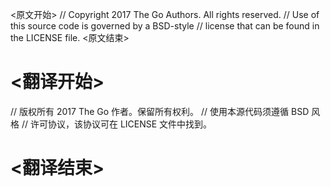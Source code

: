 
<原文开始>
// Copyright 2017 The Go Authors. All rights reserved.
// Use of this source code is governed by a BSD-style
// license that can be found in the LICENSE file.
<原文结束>

# <翻译开始>
// 版权所有 2017 The Go 作者。保留所有权利。
// 使用本源代码须遵循 BSD 风格
// 许可协议，该协议可在 LICENSE 文件中找到。
# <翻译结束>

